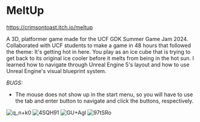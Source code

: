 # MeltUp
https://crimsontoast.itch.io/meltup

A 3D, platformer game made for the UCF GDK Summer Game Jam 2024. Collaborated with UCF students to make a game in 48 hours that followed the theme: It's getting hot in here. 
You play as an ice cube that is trying to get back to its original ice cooler before it melts from being in the hot sun.
I learned how to navigate through Unreal Engine 5's layout and how to use Unreal Engine's visual blueprint system.

*BUGS:*
- The mouse does not show up in the start menu, so you will have to use the tab and enter button to navigate and click the buttons, respectively.

![q_n+k0](https://github.com/user-attachments/assets/f69df47b-7c8d-4a22-8ef8-27dfe09cce00)
![4SQH91](https://github.com/user-attachments/assets/f29be8a1-c66e-415e-9589-0d08afc68ecc)
![GU+Agl](https://github.com/user-attachments/assets/c40a752e-b4dd-4da7-80be-b89201830753)
![97tSRo](https://github.com/user-attachments/assets/dc748aae-b294-4bee-81c6-7e22199913aa)
